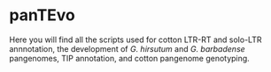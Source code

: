 # panTEvo
Here you will find all the scripts used for cotton LTR-RT and solo-LTR annnotation, the development of _G. hirsutum_ and _G. barbadense_ pangenomes, TIP annotation, and cotton pangenome genotyping.
